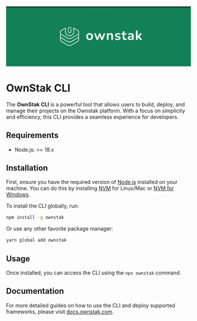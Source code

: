 ![OwnStak CLI Banner](.github/assets/banner.jpg)

# OwnStak CLI

The **OwnStak CLI** is a powerful tool that allows users to build, deploy, and manage their projects on the Ownstak platform. With a focus on simplicity and efficiency, this CLI provides a seamless experience for developers.

## Requirements

- Node.js: >= 18.x

## Installation

First, ensure you have the required version of [Node.js](https://nodejs.org/en/download) installed on your machine. You can do this by installing [NVM](https://github.com/nvm-sh/nvm) for Linux/Mac or [NVM for Windows](https://github.com/coreybutler/nvm-windows).

To install the CLI globally, run:

```bash
npm install -g ownstak
```

Or use any other favorite package manager:

```bash
yarn global add ownstak
```

## Usage

Once installed, you can access the CLI using the `npx ownstak` command.

## Documentation

For more detailed guides on how to use the CLI and deploy supported frameworks, please visit [docs.ownstak.com](https://docs.ownstak.com).
